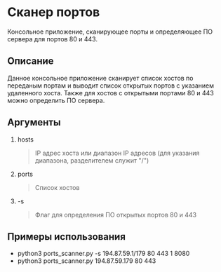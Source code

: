 # Сканер портов
Консольное приложение, сканирующее порты и определяющее ПО сервера для портов 80 и 443.

## Описание

Данное консольное приложение сканирует список хостов по переданым портам и выводит список открытых портов с
указанием удаленного хоста. Также для хостов с открытыми портами 80 и 443 можно определить ПО сервера.

## Аргументы

1.  hosts

    > IP адрес хоста или диапазон IP адресов (для указания диапазона, разделителем служит "/")

2.  ports 

    > Список хостов

3. -s

    > Флаг для определения ПО открытых портов 80 и 443

## Примеры использования

* python3 ports_scanner.py -s 194.87.59.1/179 80 443 1 8080
* python3 ports_scanner.py 194.87.59.179 80 443
